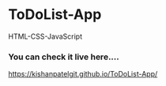 # ToDoList-App
HTML-CSS-JavaScript

### You can check it live here....
https://kishanpatelgit.github.io/ToDoList-App/

